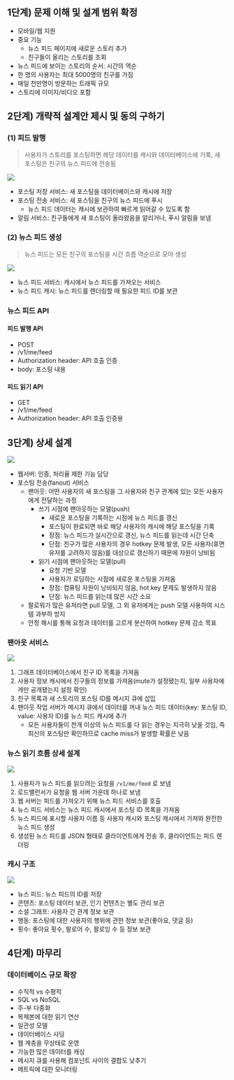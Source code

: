 ## 1단계) 문제 이해 및 설계 범위 확정
- 모바일/웹 지원
- 중요 기능
	- 뉴스 피드 페이지에 새로운 스토리 추가
	- 친구들이 올리는 스토리를 조회
- 뉴스 피드에 보이는 스토리의 순서: 시간의 역순
- 한 명의 사용자는 최대 5000명의 친구를 가짐
- 매일 천만명이 방문하는 트래픽 규모
- 스토리에 이미지/비디오 포함
## 2단계) 개략적 설계안 제시 및 동의 구하기
### (1) 피드 발행
> 사용자가 스토리를 포스팅하면 해당 데이터를 캐시와 데이터베이스에 기록, 새 포스팅은 친구의 뉴스 피드에 전송됨

![](assets/11-2.png)
- 포스팅 저장 서비스: 새 포스팅을 데이터베이스와 캐시에 저장
- 포스팅 전송 서비스: 새 포스팅을 친구의 뉴스 피드에 푸시
	- 뉴스 피드 데이터는 캐시에 보관하여 빠르게 읽어갈 수 있도록 함
- 알림 서비스: 친구들에게 새 포스팅이 올라왔음을 알리거나, 푸시 알림을 보냄
### (2) 뉴스 피드 생성
> 뉴스 피드는 모든 친구의 포스팅을 시간 흐름 역순으로 모아 생성

![](assets/11-3.png)
- 뉴스 피드 서비스: 캐시에서 뉴스 피드를 가져오는 서비스
- 뉴스 피드 캐시: 뉴스 피드를 렌더링할 때 필요한 피드 ID를 보관
### 뉴스 피드 API
#### 피드 발행 API
- POST
- /v1/me/feed
- Authorization header: API 호출 인증
- body: 포스팅 내용
#### 피드 읽기 API
- GET
- /v1/me/feed
- Authorization header: API 호출 인증용

## 3단계) 상세 설계
![](assets/11-4.png)
- 웹서버: 인증, 처리율 제한 기능 담당
- 포스팅 전송(fanout) 서비스
	- 팬아웃: 어떤 사용자의 새 포스팅을 그 사용자와 친구 관계에 있는 모든 사용자에게 전달하는 과정
		- 쓰기 시점에 팬아웃하는 모델(push)
			- 새로운 포스팅을 기록하는 시점에 뉴스 피드를 갱신
			- 포스팅이 완료되면 바로 해당 사용자의 캐시에 해당 포스팅을 기록
			- 장점: 뉴스 피드가 실시간으로 갱신, 뉴스 피드를 읽는데 시간 단축
			- 단점: 친구가 많은 사용자의 경우 hotkey 문제 발생, 모든 사용자(휴면 유저를 고려하지 않음)를 대상으로 갱신하기 때문에 자원이 낭비됨
		- 읽기 시점에 팬아웃하는 모델(pull)
			- 요청 기반 모델
			- 사용자가 로딩하는 시점에 새로운 포스팅을 가져옴
			- 장점: 컴퓨팅 자원이 낭비되지 않음, hot key 문제도 발생하지 않음
			- 단점: 뉴스 피드를 읽는데 많은 시간 소요
	- 팔로워가 많은 유저라면 pull 모델, 그 외 유저에게는 push 모델 사용하여 시스템 과부하 방지
	- 안정 해시를 통해 요청과 데이터를 고르게 분산하여 hotkey 문제 감소 목표
### 팬아웃 서비스
![](assets/11-5.png)
1. 그래프 데이터베이스에서 친구 ID 목록을 가져옴
2. 사용자 정보 캐시에서 친구들의 정보를 가져옴(mute가 설정됐는지, 일부 사용자에게만 공개됐는지 설정 확인)
3. 친구 목록과 새 스토리의 포스팅 ID를 메시지 큐에 삽입
4. 팬아웃 작업 서버가 메시지 큐에서 데이터를 꺼내 뉴스 피드 데이터(key: 포스팅 ID, value: 사용자 ID)를 뉴스 피드 캐시에 추가
	- 모든 사용자들이 천개 이상의 뉴스 피드를 다 읽는 경우는 지극히 낮을 것임, 즉 최신의 포스팅만 확인하므로 cache miss가 발생할 확률은 낮음
### 뉴스 읽기 흐름 상세 설계
![](assets/11-7.png)
1. 사용자가 뉴스 피드를 읽으려는 요청을 `/v1/me/feed` 로 보냄
2. 로드밸런서가 요청을 웹 서버 가운데 하나로 보냄
3. 웹 서버는 피드를 가져오기 위해 뉴스 피드 서비스를 호출
4. 뉴스 피드 서비스는 뉴스 피드 캐시에서 포스팅 ID 목록을 가져옴
5. 뉴스 피드에 표시할 사용자 이름 등 사용자 캐시와 포스팅 캐시에서 가져와 완전한 뉴스 피드 생성
6. 생성된 뉴스 피드를 JSON 형태로 클라이언트에게 전송 후, 클라이언트는 피드 렌더링
### 캐시 구조
![](assets/11-8.png)
- 뉴스 피드: 뉴스 피드의 ID를 저장
- 콘텐츠: 포스팅 데이터 보관, 인기 컨텐츠는 별도 관리 보관
- 소셜 그래프: 사용자 간 관계 정보 보관
- 행동: 포스팅에 대한 사용자의 행위에 관한 정보 보관(좋아요, 댓글 등)
- 횟수: 좋아요 횟수, 팔로어 수, 팔로잉 수 등 정보 보관

## 4단계) 마무리
### 데이터베이스 규모 확장
- 수직적 vs 수평적
- SQL vs NoSQL
- 주-부 다중화
- 복제본에 대한 읽기 연산
- 일관성 모델
- 데이터베이스 샤딩
- 웹 계층을 무상태로 운영
- 가능한 많은 데이터를 캐싱
- 메시지 큐를 사용해 컴포넌트 사이의 결합도 낮추기
- 메트릭에 대한 모니터링